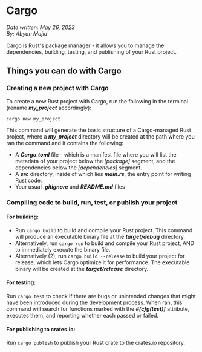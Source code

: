 # Cargo

*Date written: May 26, 2023* \
*By: Abyan Majid*

Cargo is Rust's package manager - it allows you to manage the dependencies, building, testing, and publishing of your Rust project.

## Things you can do with Cargo

### Creating a new project with Cargo
To create a new Rust project with Cargo, run the following in the terminal (rename ***my_project*** accordingly):

```shell
cargo new my_project
```
This command will generate the basic structure of a Cargo-managed Rust project, where a ***my_project*** directory will be created at the path where you ran the command and it contains the following:
- A ***Cargo.toml*** file - which is a manifest file where you will list the metadata of your project below the *[package]* segment, and the dependencies below the *[dependencies]* segment.
- A ***src*** directory, inside of which lies ***main.rs***, the entry point for writing Rust code.
- Your usual ***.gitignore*** and ***README.md*** files

### Compiling code to build, run, test, or publish your project

#### For building:
- Run `cargo build` to build and compile your Rust project. This command will produce an executable binary file at the ***target/debug*** directory.
- Alternatively, run `cargo run` to build and compile your Rust project, AND to immediately execute the binary file.
- Alternatively (2), run `cargo build --release` to build your project for release, which lets Cargo optimize it for performance. The executable binary will be created at the ***target/release*** directory.

#### For testing:
Run `cargo test` to check if there are bugs or unintended changes that might have been introduced during the development process. When ran, this command will search for functions marked with the ***#[cfg(test)]*** attribute, executes them, and reporting whether each passed or failed.


#### For publishing to crates.io:
  Run `cargo publish` to publish your Rust crate to the crates.io repository.